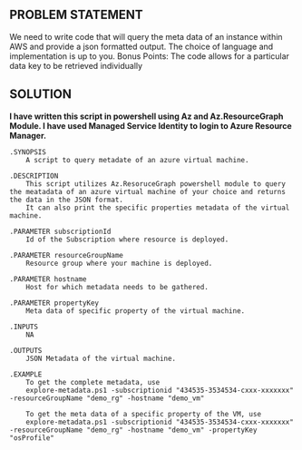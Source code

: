 <h2>PROBLEM STATEMENT</h2>

We need to write code that will query the meta data of an instance within AWS and provide a json formatted output. The choice of language and implementation is up to you.
Bonus Points:
The code allows for a particular data key to be retrieved individually

<h2>SOLUTION</h2>

<b>I have written this script in powershell using Az and Az.ResourceGraph Module. I have used Managed Service Identity to login to Azure Resource Manager.</b>

    .SYNOPSIS
        A script to query metadate of an azure virtual machine.

    .DESCRIPTION
        This script utilizes Az.ResoruceGraph powershell module to query the meatadata of an azure virtual machine of your choice and returns the data in the JSON format.
        It can also print the specific properties metadata of the virtual machine.

    .PARAMETER subscriptionId
        Id of the Subscription where resource is deployed.

    .PARAMETER resourceGroupName
        Resource group where your machine is deployed.

    .PARAMETER hostname
        Host for which metadata needs to be gathered.
    
    .PARAMETER propertyKey
        Meta data of specific property of the virtual machine.

    .INPUTS
        NA

    .OUTPUTS
        JSON Metadata of the virtual machine.

    .EXAMPLE
        To get the complete metadata, use 
        explore-metadata.ps1 -subscriptionid "434535-3534534-cxxx-xxxxxxx" -resourceGroupName "demo_rg" -hostname "demo_vm"

        To get the meta data of a specific property of the VM, use
        explore-metadata.ps1 -subscriptionid "434535-3534534-cxxx-xxxxxxx" -resourceGroupName "demo_rg" -hostname "demo_vm" -propertyKey "osProfile"

